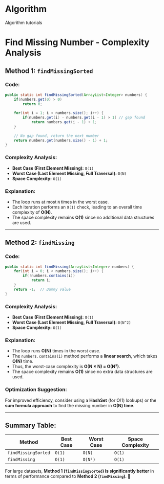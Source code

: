 # Algorithm
 Algorithm tutorials
# Find Missing Number - Complexity Analysis

## Method 1: `findMissingSorted`

### Code:
```java
public static int findMissingSorted(ArrayList<Integer> numbers) {
    if(numbers.get(0) > 0)
        return 0;
    
    for(int i = 1; i < numbers.size(); i++) {
        if(numbers.get(i) - numbers.get(i - 1) > 1) // gap found
            return numbers.get(i - 1) + 1;
    }
    
    // No gap found, return the next number
    return numbers.get(numbers.size() - 1) + 1;
}
```

### Complexity Analysis:
- **Best Case (First Element Missing):** `O(1)`
- **Worst Case (Last Element Missing, Full Traversal):** `O(N)`
- **Space Complexity:** `O(1)`

### Explanation:
- The loop runs at most `N` times in the worst case.
- Each iteration performs an `O(1)` check, leading to an overall time complexity of **O(N)**.
- The space complexity remains **O(1)** since no additional data structures are used.

---

## Method 2: `findMissing`

### Code:
```java
public static int findMissing(ArrayList<Integer> numbers) {
    for(int i = 0; i < numbers.size(); i++) {
        if(!numbers.contains(i))
            return i;
    }
    return -1;  // Dummy value
}
```

### Complexity Analysis:
- **Best Case (First Element Missing):** `O(1)`
- **Worst Case (Last Element Missing, Full Traversal):** `O(N^2)`
- **Space Complexity:** `O(1)`

### Explanation:
- The loop runs **O(N)** times in the worst case.
- The `numbers.contains(i)` method performs a **linear search**, which takes **O(N)** time.
- Thus, the worst-case complexity is **O(N × N) = O(N²)**.
- The space complexity remains **O(1)** since no extra data structures are used.

### Optimization Suggestion:
For improved efficiency, consider using a **HashSet** (for O(1) lookups) or the **sum formula approach** to find the missing number in **O(N) time**.

---

## Summary Table:
| Method                 | Best Case | Worst Case | Space Complexity |
|------------------------|-----------|------------|------------------|
| `findMissingSorted`    | `O(1)`    | `O(N)`     | `O(1)`           |
| `findMissing`          | `O(1)`    | `O(N²)`    | `O(1)`           |

For large datasets, **Method 1 (`findMissingSorted`) is significantly better** in terms of performance compared to **Method 2 (`findMissing`)**. 🚀

